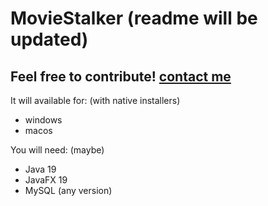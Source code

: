 # MovieStalker (readme will be updated)
## Feel free to contribute! [contact me](mailto:realaminnorouzi)

It will available for: (with native installers)
- windows
- macos

You will need: (maybe)
- Java 19
- JavaFX 19
- MySQL (any version)
